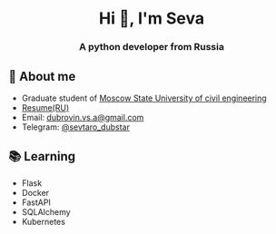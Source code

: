 <h1 align="center">Hi 👋, I'm Seva</h1>
<h3 align="center">A python developer from Russia</h3>

## 💬 About me
- Graduate student of [Moscow State University of civil engineering](https://mgsu.ru/)
- [Resume(RU)](https://drive.google.com/file/d/1a0_x_5082x08ImskcO_fTlM1m2_qjyKt/view?usp=sharing)
- Email: [dubrovin.vs.a@gmail.com](mailto:dubrovin.vs.a@gmail.com)
- Telegram: [@sevtaro_dubstar](https://t.me/sevtaro_dubstar)

## 📚 Learning
- Flask
- Docker
- FastAPI
- SQLAlchemy
- Kubernetes
